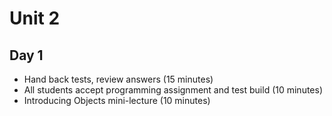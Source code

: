 # Unit 2

## Day 1

* Hand back tests, review answers (15 minutes)
* All students accept programming assignment and test build (10 minutes)
* Introducing Objects mini-lecture (10 minutes)